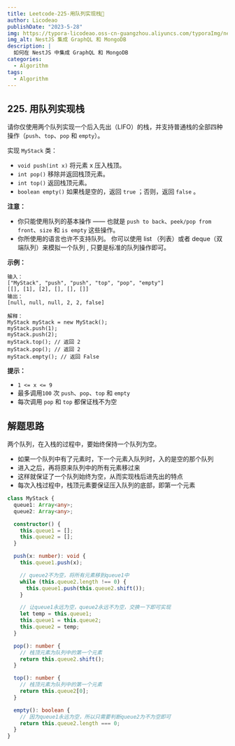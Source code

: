 ```yaml
---
title: Leetcode-225-用队列实现栈📌
author: Licodeao
publishDate: "2023-5-28"
img: https://typora-licodeao.oss-cn-guangzhou.aliyuncs.com/typoraImg/nestjs-graphql-mongodb.webp
img_alt: NestJS 集成 GraphQL 和 MongoDB
description: |
  如何在 NestJS 中集成 GraphQL 和 MongoDB
categories:
  - Algorithm
tags:
  - Algorithm
---
```


## 225. 用队列实现栈

请你仅使用两个队列实现一个后入先出（LIFO）的栈，并支持普通栈的全部四种操作（`push`、`top`、`pop` 和 `empty`）。

实现 `MyStack` 类：

- `void push(int x)` 将元素 x 压入栈顶。
- `int pop()` 移除并返回栈顶元素。
- `int top()` 返回栈顶元素。
- `boolean empty()` 如果栈是空的，返回 `true` ；否则，返回 `false` 。

**注意：**

- 你只能使用队列的基本操作 —— 也就是 `push to back`、`peek/pop from front`、`size` 和 `is empty` 这些操作。
- 你所使用的语言也许不支持队列。 你可以使用 list （列表）或者 deque（双端队列）来模拟一个队列 , 只要是标准的队列操作即可。

**示例：**

```
输入：
["MyStack", "push", "push", "top", "pop", "empty"]
[[], [1], [2], [], [], []]
输出：
[null, null, null, 2, 2, false]

解释：
MyStack myStack = new MyStack();
myStack.push(1);
myStack.push(2);
myStack.top(); // 返回 2
myStack.pop(); // 返回 2
myStack.empty(); // 返回 False
```

**提示：**

- `1 <= x <= 9`
- 最多调用`100` 次 `push`、`pop`、`top` 和 `empty`
- 每次调用 `pop` 和 `top` 都保证栈不为空

## 解题思路

两个队列，在入栈的过程中，要始终保持一个队列为空。

- 如果一个队列中有了元素时，下一个元素入队列时，入的是空的那个队列
- 进入之后，再将原来队列中的所有元素移过来
- 这样就保证了一个队列始终为空，从而实现栈后进先出的特点
- 每次入栈过程中，栈顶元素要保证压入队列的底部，即第一个元素

```typescript
class MyStack {
  queue1: Array<any>;
  queue2: Array<any>;

  constructor() {
    this.queue1 = [];
    this.queue2 = [];
  }

  push(x: number): void {
    this.queue1.push(x);

    // queue2不为空，将所有元素移到queue1中
    while (this.queue2.length !== 0) {
      this.queue1.push(this.queue2.shift());
    }

    // 让queue1永远为空，queue2永远不为空，交换一下即可实现
    let temp = this.queue1;
    this.queue1 = this.queue2;
    this.queue2 = temp;
  }

  pop(): number {
    // 栈顶元素为队列中的第一个元素
    return this.queue2.shift();
  }

  top(): number {
    // 栈顶元素为队列中的第一个元素
    return this.queue2[0];
  }

  empty(): boolean {
    // 因为queue1永远为空，所以只需要判断queue2为不为空即可
    return this.queue2.length === 0;
  }
}
```
